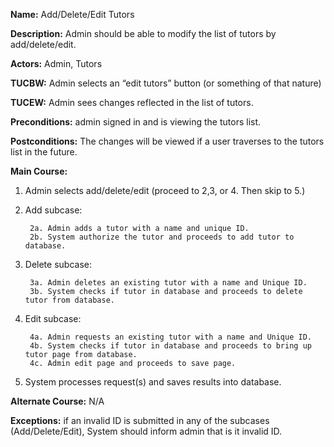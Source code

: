 **Name:** Add/Delete/Edit Tutors

**Description:** Admin should be able to modify the list of tutors by add/delete/edit.

**Actors:** Admin, Tutors

**TUCBW:** Admin selects an “edit tutors” button (or something of that nature)

**TUCEW:** Admin sees changes reflected in the list of tutors.

**Preconditions:** admin signed in and is viewing the tutors list.

**Postconditions:** The changes will be viewed if a user traverses to the tutors list in the future.

**Main Course:**
1. Admin selects add/delete/edit (proceed to 2,3, or 4. Then skip to 5.)
2. Add subcase:

		2a. Admin adds a tutor with a name and unique ID.
		2b. System authorize the tutor and proceeds to add tutor to database.

3. Delete subcase:

		3a. Admin deletes an existing tutor with a name and Unique ID.
		3b. System checks if tutor in database and proceeds to delete tutor from database.
		
4. Edit subcase:

		4a. Admin requests an existing tutor with a name and Unique ID.
		4b. System checks if tutor in database and proceeds to bring up tutor page from database.
		4c. Admin edit page and proceeds to save page.

5. System processes request(s) and saves results into database.

**Alternate Course:** N/A

**Exceptions:** if an invalid ID is submitted in any of the subcases (Add/Delete/Edit), System should inform admin that is it invalid ID.
